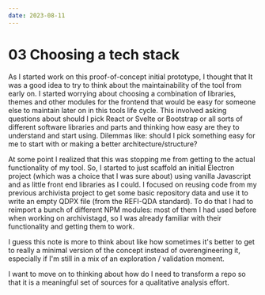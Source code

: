 ```yaml
---
date: 2023-08-11
---
```


# 03 Choosing a tech stack

As I started work on this proof-of-concept initial prototype, I thought that It was a good idea to try to think about the maintainability of the tool from early on. I started worrying about choosing a combination of libraries, themes and other modules for the frontend that would be easy for someone else to maintain later on in this tools life cycle. This involved asking questions about should I pick React or Svelte or Bootstrap or all sorts of different software libraries and parts and thinking how easy are they to understand and start using. Dilemmas like: should I pick something easy for me to start with or making a better architecture/structure?

At some point I realized that this was stopping me from getting to the actual functionality of my tool. So, I started to just scaffold an initial Electron project (which was a choice that I was sure about) using vanilla Javascript and as little front end libraries as I could. I focused on reusing code from my previous archivista project to get some basic repository data and use it to write an empty QDPX file (from the REFI-QDA standard). To do that I had to reimport a bunch of different NPM modules: most of them I had used before when working on archivistagd, so I was already familiar with their functionality and getting them to work.

I guess this note is more to think about like how sometimes it's better to get to really a minimal version of the concept instead of overengineering it, especially if I'm still in a mix of an exploration / validation moment.

I want to move on to thinking about how do I need to transform a repo so that it is a meaningful set of sources for a qualitative analysis effort.
